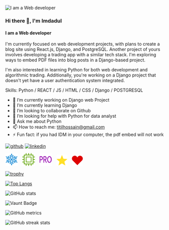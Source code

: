 ![I am a Web developer](https://media.licdn.com/dms/image/v2/D5616AQEIUdT8PpCrhQ/profile-displaybackgroundimage-shrink_350_1400/profile-displaybackgroundimage-shrink_350_1400/0/1737004507988?e=1742428800&v=beta&t=J30r50bCsYOikRuGUYuN9vceAhKKujWLjkDm0H0Xc1w)

### Hi there 👋, I'm Imdadul
#### I am a Web developer


I'm currently focused on web development projects, with plans to create a blog site using React.js, Django, and PostgreSQL. Another project of yours involves developing a trading app with a similar tech stack. I'm exploring ways to embed PDF files into blog posts in a Django-based project.

I'm also interested in learning Python for both web development and algorithmic trading. Additionally, you're working on a Django project that doesn't yet have a user authentication system integrated.

Skills: Python / REACT / JS / HTML / CSS / Django / POSTGRESQL

- 🔭 I’m currently working on Django web Project 
- 🌱 I’m currently learning Django 
- 👯 I’m looking to collaborate on Github 
- 🤔 I’m looking for help with Python for data analyst 
- 💬 Ask me about Python 
- 📫 How to reach me: titilhossain@gmail.com 
- ⚡ Fun fact: if you had IDM in your computer, the pdf embed will not work 


[<img src='https://cdn.jsdelivr.net/npm/simple-icons@3.0.1/icons/github.svg' alt='github' height='40'>](https://github.com/https://github.com/ImdadulHossain)  [<img src='https://cdn.jsdelivr.net/npm/simple-icons@3.0.1/icons/linkedin.svg' alt='linkedin' height='40'>](https://www.linkedin.com/in/https://www.linkedin.com/in/md-imdadul-hossain-972054170//)  

<a href='https://archiveprogram.github.com/'><img src='https://raw.githubusercontent.com/acervenky/animated-github-badges/master/assets/acbadge.gif' width='40' height='40'></a> <a href='https://docs.github.com/en/developers'><img src='https://raw.githubusercontent.com/acervenky/animated-github-badges/master/assets/devbadge.gif' width='40' height='40'></a> <a href='https://github.com/pricing'><img src='https://raw.githubusercontent.com/acervenky/animated-github-badges/master/assets/pro.gif' width='40' height='40'></a> <a href='https://stars.github.com/'><img src='https://raw.githubusercontent.com/acervenky/animated-github-badges/master/assets/starbadge.gif' width='35' height='35'></a> <a href='https://docs.github.com/en/github/supporting-the-open-source-community-with-github-sponsors'><img src='https://raw.githubusercontent.com/acervenky/animated-github-badges/master/assets/sponsorbadge.gif' width='35' height='35'></a> 

[![trophy](https://github-profile-trophy.vercel.app/?username=https://github.com/ImdadulHossain)](https://github.com/ryo-ma/github-profile-trophy)

[![Top Langs](https://github-readme-stats.vercel.app/api/top-langs/?username=https://github.com/ImdadulHossain)](https://github.com/anuraghazra/github-readme-stats)

![GitHub stats](https://github-readme-stats.vercel.app/api?username=https://github.com/ImdadulHossain&show_icons=true&count_private=true)  

![Vaunt Badge](https://api.vaunt.dev/v1/github/entities/https://github.com/ImdadulHossain/contributions?format=svg&private=true)  

![GitHub metrics](https://metrics.lecoq.io/https://github.com/ImdadulHossain)  

![GitHub streak stats](https://streak-stats.demolab.com/?user=https://github.com/ImdadulHossain)  

